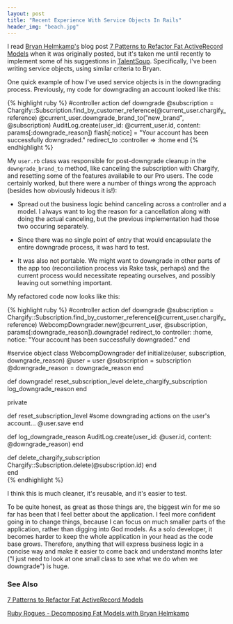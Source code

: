 ```yaml
---
layout: post
title: "Recent Experience With Service Objects In Rails"
header_img: "beach.jpg"
---
```


<p>I read <a href="https://twitter.com/brynary">Bryan Helmkamp's</a> blog post <a href="http://blog.codeclimate.com/blog/2012/10/17/7-ways-to-decompose-fat-activerecord-models/">7 Patterns to Refactor Fat ActiveRecord Models</a> when it was originally posted, but it's taken me until recently to implement some of his suggestions in <a href="https://talentsoup.com">TalentSoup</a>. Specifically, I've been writing service objects, using similar criteria to Bryan.</p>

<p>One quick example of how I've used service objects is in the downgrading process. Previously, my code for downgrading an account looked like this:</p>

<p>
{% highlight ruby %}
#controller action
def downgrade
  @subscription = Chargify::Subscription.find_by_customer_reference(@current_user.chargify_reference)
  @current_user.downgrade_brand_to("new_brand", @subscription)
  AuditLog.create(user_id: @current_user.id, content: params[:downgrade_reason])
  flash[:notice] = "Your account has been successfully downgraded."
  redirect_to :controller => :home
end
{% endhighlight %}
</p>

<p>My <code>user.rb</code> class was responsible for post-downgrade cleanup in the <code>downgrade_brand_to</code> method, like canceling the subscription with Chargify, and resetting some of the features availabile to our Pro users.  The code certainly worked, but there were a number of things wrong the approach (besides how obviously hideous it is!):</p>
  
<ul>
  <li><p>Spread out the business logic behind canceling across a controller and a model.  I always want to log the reason for a cancellation along with doing the actual canceling, but the previous implementation had those two occuring separately.</p></li>
  <li><p>Since there was no single point of entry that would encapsulate the entire downgrade process, it was hard to test.</p></li>
  <li><p>It was also not portable. We might want to downgrade in other parts of the app too (reconciliation process via Rake task, perhaps) and the current process would necessitate repeating ourselves, and possibly leaving out something important.</p></li>
</ul>

<p>My refactored code now looks like this:</p>

<p>
{% highlight ruby %}
#controller action
def downgrade
  @subscription = Chargify::Subscription.find_by_customer_reference(@current_user.chargify_reference)
  WebcompDowngrader.new(@current_user, @subscription, params[:downgrade_reason]).downgrade!
  redirect_to controller: :home, notice: "Your account has been successfully downgraded."
end

#service object
class WebcompDowngrader
  def initialize(user, subscription, downgrade_reason)
    @user             = user
    @subscription     = subscription                       
    @downgrade_reason = downgrade_reason
  end
  
  def downgrade!
    reset_subscription_level
    delete_chargify_subscription    
    log_downgrade_reason
  end
  
  private
  
  def reset_subscription_level
    #some downgrading actions on the user's account...
    @user.save
  end
  
  def log_downgrade_reason
    AuditLog.create(user_id: @user.id, content: @downgrade_reason)
  end
  
  def delete_chargify_subscription
    Chargify::Subscription.delete(@subscription.id)
  end                             
end                                                                        
{% endhighlight %}
</p>

<p>I think this is much cleaner, it's reusable, and it's easier to test.</p>

<p>To be quite honest, as great as those things are, the biggest win for me so far has been that I feel better about the application.  I feel more confident going in to change things, because I can focus on much smaller parts of the application, rather than digging into God models. As a solo developer, it becomes harder to keep the whole application in your head as the code base grows.  Therefore, anything that will express business logic in a concise way and make it easier to come back and understand months later ("I just need to look at one small class to see what we do when we downgrade") is huge.</p>

<h3>See Also</h3>
<p><a href="http://blog.codeclimate.com/blog/2012/10/17/7-ways-to-decompose-fat-activerecord-models/">7 Patterns to Refactor Fat ActiveRecord Models</a></p>
<p><a href="http://rubyrogues.com/083-rr-decomposing-fat-models-with-bryan-helmkamp/">Ruby Rogues - Decomposing Fat Models with Bryan Helmkamp</a></p>
